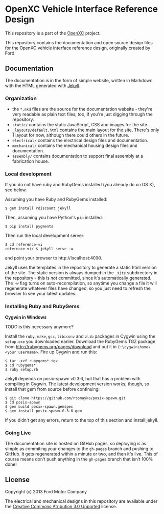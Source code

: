OpenXC Vehicle Interface Reference Design
=========================================

This repository is a part of the [OpenXC][] project.

This repository contains the documentation and open source design files for the
OpenXC vehicle interface reference design, originally created by Ford.

## Documentation

The documentation is in the form of simple website, written in Markdown with the
HTML generated with [Jekyll][jekyll].

[jekyll]: http://jekyllrb.com/

### Organization

* the `*.mkd` files are the source for the documentation website - they're very
  readable as plain text files, too, if you're just digging through the
  repository.
* `static/` contains the static JavaScript, CSS and images for the site.
* `_layouts/default.html` contains the main layout for the site. There's only 1
  layout for now, although there could others in the future.
* `electrical/` contains the electrical design files and documentation.
* `mechanical/` contains the mechanical housing design files and documentation.
* `assembly/` contains documentation to support final assembly at a fabrication
  house.

### Local development

If you do not have ruby and RubyGems installed (you already do on OS X), see
below.

Assuming you have Ruby and RubyGems installed:

    $ gem install rdiscount jekyll

Then, assuming you have Python's `pip` installed:

    $ pip install pygments

Then run the local development server:

    $ cd reference-vi
    reference-vi/ $ jekyll serve -w

and point your browser to http://localhost:4000.

Jekyll uses the templates in the repository to generate a static html version of
the site. The static version is always dumped in the `_site` subdirectory in the
repository - this is *not* committed, since it's automatically generated. The
`-w` flag turns on auto-recompilation, so anytime you change a file it will
regenerate whatever files have changed, so you just need to refresh the browser
to see your latest updates.

### Installing Ruby and RubyGems

**Cygwin in Windows**

TODO is this necessary anymore?

Install the `ruby`, `make`, `gcc`, `libiconv` and `zlib` packages in
Cygwin using the `setup.exe`
you downloaded earlier. Download the RubyGems TGZ package from
http://rubygems.org/pages/download and put it in `C:\cygwin\home\<your
username>`. Fire up Cygwin and run this:

    $ tar -xzf rubygems*.tgz
    $ cd rubygems*
    $ ruby setup.rb

Jekyll depends on posix-spawn v0.3.6, but that has a problem with compiling in
Cygwin. The latest development version works, though, so install that gem from
source before continuing:

    $ git clone https://github.com/rtomayko/posix-spawn.git
    $ cd posix-spawn
    $ gem build posix-spawn.gemspec
    $ gem install posix-spawn-0.3.6.gem

If you didn't get any errors, return to the top of this section and install
jekyll.

### Going Live

The documentation site is hosted on GitHub pages, so deploying is as simple as
commiting your changes to the `gh-pages` branch and pushing to GitHub. It gets
regenerated within a minute or two, and then it's live. This of course means
don't push anything in the `gh-pages` branch that isn't 100% done!

## License

Copyright (c) 2013 Ford Motor Company

The electrical and mechanical designs in this repository are available under the
[Creative Commons Atribution 3.0
Unported](http://creativecommons.org/licenses/by/3.0/deed.en_US) license.

[OpenXC]: http://openxcplatform.com
